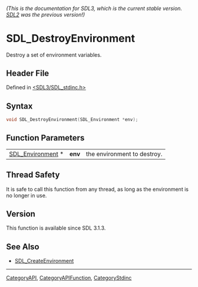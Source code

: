 ###### (This is the documentation for SDL3, which is the current stable version. [SDL2](https://wiki.libsdl.org/SDL2/) was the previous version!)
# SDL_DestroyEnvironment

Destroy a set of environment variables.

## Header File

Defined in [<SDL3/SDL_stdinc.h>](https://github.com/libsdl-org/SDL/blob/main/include/SDL3/SDL_stdinc.h)

## Syntax

```c
void SDL_DestroyEnvironment(SDL_Environment *env);
```

## Function Parameters

|                                      |         |                             |
| ------------------------------------ | ------- | --------------------------- |
| [SDL_Environment](SDL_Environment) * | **env** | the environment to destroy. |

## Thread Safety

It is safe to call this function from any thread, as long as the
environment is no longer in use.

## Version

This function is available since SDL 3.1.3.

## See Also

- [SDL_CreateEnvironment](SDL_CreateEnvironment)

----
[CategoryAPI](CategoryAPI), [CategoryAPIFunction](CategoryAPIFunction), [CategoryStdinc](CategoryStdinc)

